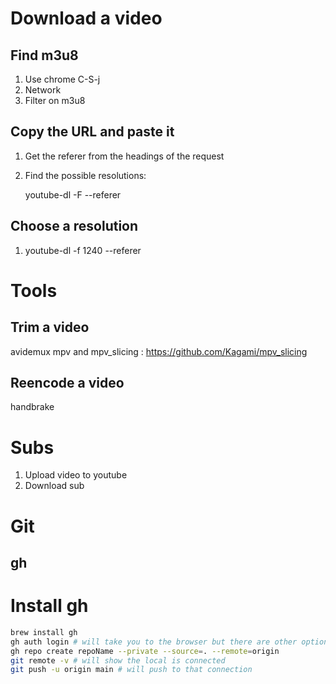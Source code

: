 # Download a video
## Find m3u8

1. Use chrome C-S-j
2. Network
3. Filter on m3u8

## Copy the URL and paste it

1. Get the referer from the headings of the request
2. Find the possible resolutions:

   youtube-dl -F --referer <REFERER> <URL>

## Choose a resolution

1. youtube-dl -f 1240 --referer <REFERER> <URL>

# Tools
## Trim a video
avidemux
mpv and mpv_slicing : https://github.com/Kagami/mpv_slicing

## Reencode a video
handbrake

# Subs
1. Upload video to youtube
2. Download sub

# Git
## gh
# Install gh

```sh
brew install gh
gh auth login # will take you to the browser but there are other options for non-interactive
gh repo create repoName --private --source=. --remote=origin
git remote -v # will show the local is connected
git push -u origin main # will push to that connection
```